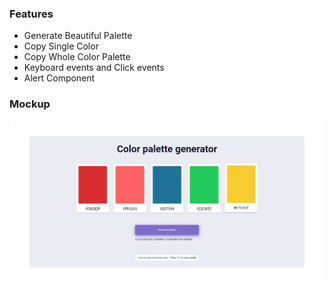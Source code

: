 ### Features

- Generate Beautiful Palette
- Copy Single Color
- Copy Whole Color Palette
- Keyboard events and Click events
- Alert Component

### Mockup

![Mock Up](./mockup.png "Color Palette")
